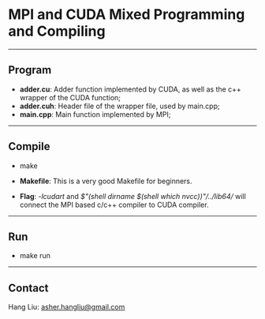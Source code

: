 # MPI and CUDA Mixed Programming and Compiling

-----
Program
------
- **adder.cu**: Adder function implemented by CUDA, as well as the c++ wrapper of the CUDA function;
- **adder.cuh**: Header file of the wrapper file, used by main.cpp;
- **main.cpp**: Main function implemented by MPI;

------
Compile
----------
- make

- **Makefile**: This is a very good Makefile for beginners. 

- **Flag**: *-lcudart* and *$"(shell dirname $(shell which nvcc))"/../lib64/* will connect the MPI based c/c++ compiler to CUDA compiler.

-----
Run
--------
- make run

------
Contact
--------

Hang Liu: asher.hangliu@gmail.com
